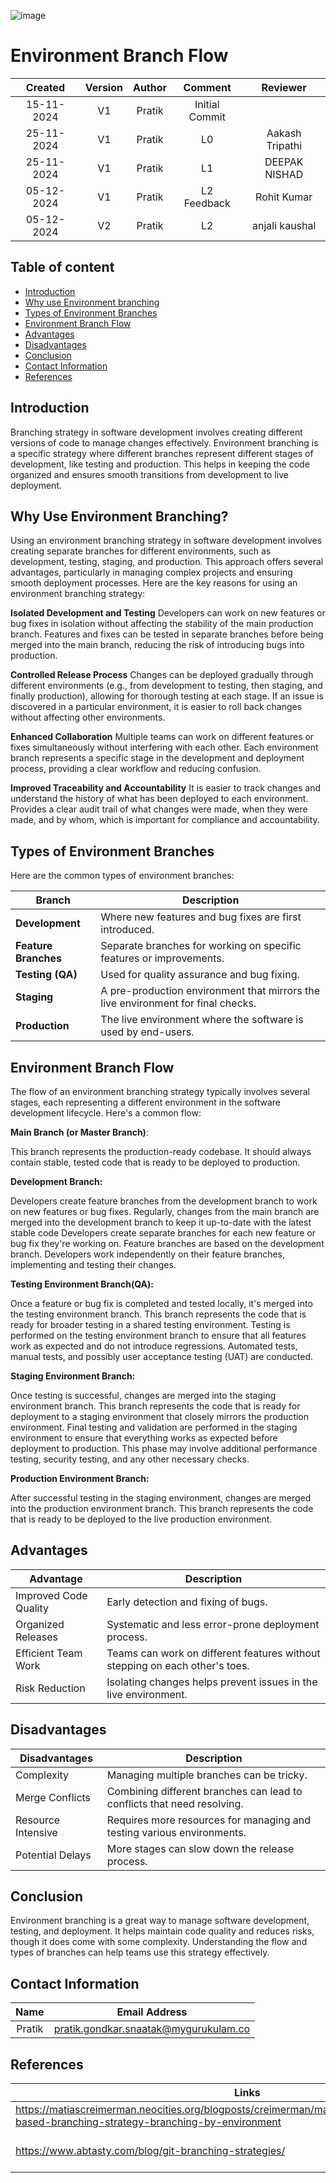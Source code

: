 ![image](https://github.com/user-attachments/assets/b9746b1a-feca-40f5-893a-5827795e53f8)

# Environment Branch Flow
| Created     |    Version   | Author | Comment | Reviewer |
|:------------------:|:-------------:|:-------------:|:-------------:|:------------------:|
| 15-11-2024   | V1   | Pratik | Initial Commit |  |
| 25-11-2024   | V1   | Pratik | L0 | Aakash Tripathi |
| 25-11-2024   | V1   | Pratik | L1 | DEEPAK NISHAD |
| 05-12-2024   | V1   | Pratik | L2 Feedback  | Rohit Kumar |
| 05-12-2024   | V2   | Pratik | L2  | anjali kaushal |

## Table of content 
- [Introduction](#Introduction)
- [Why use Environment branching](#why-use-environment-branching)
- [Types of Environment Branches](#Types-of-Environment-Branches)
- [ Environment Branch Flow](#Environment-Branch-Flow)
- [Advantages](#Advantages)
- [ Disadvantages](#Disadvantages)
- [ Conclusion](#Conclusion)
- [Contact Information ](#Contact-Information )
- [References](#References)
  
## Introduction
Branching strategy in software development involves creating different versions of code to manage changes effectively. Environment branching is a specific strategy where different branches represent different stages of development, like testing and production. This helps in keeping the code organized and ensures smooth transitions from development to live deployment.

## Why Use Environment Branching?

Using an environment branching strategy in software development involves creating separate branches for different environments, such as development, testing, staging, and production. This approach offers several advantages, particularly in managing complex projects and ensuring smooth deployment processes. Here are the key reasons for using an environment branching strategy:

**Isolated Development and Testing**
Developers can work on new features or bug fixes in isolation without affecting the stability of the main production branch.
 Features and fixes can be tested in separate branches before being merged into the main branch, reducing the risk of introducing bugs into production.

**Controlled Release Process**
 Changes can be deployed gradually through different environments (e.g., from development to testing, then staging, and finally production), allowing for thorough testing at each stage.
 If an issue is discovered in a particular environment, it is easier to roll back changes without affecting other environments.

 **Enhanced Collaboration**
Multiple teams can work on different features or fixes simultaneously without interfering with each other.
Each environment branch represents a specific stage in the development and deployment process, providing a clear workflow and reducing confusion.

 **Improved Traceability and Accountability**
It is easier to track changes and understand the history of what has been deployed to each environment.
Provides a clear audit trail of what changes were made, when they were made, and by whom, which is important for compliance and accountability.


## Types of Environment Branches
Here are the common types of environment branches:

| **Branch**         | **Description**                                                                 |
|---------------------|---------------------------------------------------------------------------------|
| **Development**     | Where new features and bug fixes are first introduced.                         |
| **Feature Branches**| Separate branches for working on specific features or improvements.            |
| **Testing (QA)**    | Used for quality assurance and bug fixing.                                     |
| **Staging**         | A pre-production environment that mirrors the live environment for final checks.|
| **Production**      | The live environment where the software is used by end-users.                  |


## Environment Branch Flow
The flow of an environment branching strategy typically involves several stages, each representing a different environment in the software development lifecycle. Here's a common flow:

**Main Branch (or Master Branch)**:

This branch represents the production-ready codebase. It should always contain stable, tested code that is ready to be deployed to production.

**Development Branch:**

Developers create feature branches from the development branch to work on new features or bug fixes.
Regularly, changes from the main branch are merged into the development branch to keep it up-to-date with the latest stable code
Developers create separate branches for each new feature or bug fix they're working on.
Feature branches are based on the development branch.
Developers work independently on their feature branches, implementing and testing their changes.

**Testing Environment Branch(QA):**

Once a feature or bug fix is completed and tested locally, it's merged into the testing environment branch.
This branch represents the code that is ready for broader testing in a shared testing environment.
Testing is performed on the testing environment branch to ensure that all features work as expected and do not introduce regressions.
Automated tests, manual tests, and possibly user acceptance testing (UAT) are conducted.

**Staging Environment Branch:**

Once testing is successful, changes are merged into the staging environment branch.
This branch represents the code that is ready for deployment to a staging environment that closely mirrors the production environment.
Final testing and validation are performed in the staging environment to ensure that everything works as expected before deployment to production.
This phase may involve additional performance testing, security testing, and any other necessary checks.

**Production Environment Branch:**

After successful testing in the staging environment, changes are merged into the production environment branch.
This branch represents the code that is ready to be deployed to the live production environment.


## Advantages
|Advantage|Description|
|---------|-----------|
|Improved Code Quality|Early detection and fixing of bugs.|
|Organized Releases| Systematic and less error-prone deployment process.|
|Efficient Team Work|Teams can work on different features without stepping on each other's toes.|
|Risk Reduction| Isolating changes helps prevent issues in the live environment.|

## Disadvantages
|Disadvantages|Description|
|-------------|-----------|
|Complexity| Managing multiple branches can be tricky.|
|Merge Conflicts|Combining different branches can lead to conflicts that need resolving.|
|Resource Intensive|Requires more resources for managing and testing various environments.|
|Potential Delays|More stages can slow down the release process.|

## Conclusion
Environment branching is a great way to manage software development, testing, and deployment. It helps maintain code quality and reduces risks, though it does come with some complexity. Understanding the flow and types of branches can help teams use this strategy effectively.

## Contact Information 
|Name|Email Address|
|:---:|:---:|
Pratik |pratik.gondkar.snaatak@mygurukulam.co|

## References 
|Links|Description|
|------|-----------|
| https://matiascreimerman.neocities.org/blogposts/creimerman/matias/methodology/environment-based-branching-strategy-branching-by-environment| Environment Branch Flow|
| https://www.abtasty.com/blog/git-branching-strategies/ | Different Branching Strategy|
